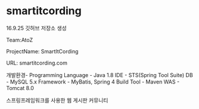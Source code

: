 # smartitcording

16.9.25 깃허브 저장소 생성

Team:AtoZ 

ProjectName: SmartItCording

URL: smartitcording.com

개발환경-
        Programming Language - Java 1.8
        IDE - STS(Spring Tool Suite)
        DB - MySQL 5.x 
        Framework - MyBatis, Spring 4
        Build Tool - Maven
        WAS - Tomcat 8.0

스프링프레임워크를 사용한 웹 게시판 커뮤니티


